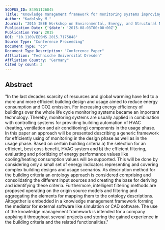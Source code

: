 ```yaml
---
SCOPUS_ID: 84951126845
Title: "Knowledge management framework for monitoring systems improving building energy efficiency"
Author: "Kadolsky M."
Journal: "2015 IEEE Workshop on Environmental, Energy, and Structural Monitoring Systems, EESMS 2015 - Proceedings"
Publication Date: {'$date': '2015-08-03T00:00:00Z'}
Publication Year: 2015
DOI: "10.1109/EESMS.2015.7175848"
Source Type: "Conference Proceeding"
Document Type: "cp"
Document Type Description: "Conference Paper"
Affliation: "Technische Universität Dresden"
Affliation Country: "Germany"
Cited by count: 3
---
```


## Abstract
"In the last decades scarcity of resources and global warming have led to a more and more efficient building design and usage aimed to reduce energy consumption and CO2 emission. For increasing energy efficiency of buildings over the whole life cycle monitoring systems became an important technology. Thereby, monitoring systems are usually applied in combination with controlling systems for providing building automation of HVAC (heating, ventilation and air conditioning) components in the usage phase. In this paper an approach will be presented describing a generic framework for efficiently using of monitoring in the design phase as well as in the usage phase. Based on certain building criteria a) the selection for an efficient, best cost-benefit, HVAC system and b) the efficient filtering, evaluating and prioritizing of energy performance values like cooling/heating consumption values will be supported. This will be done by considering only a small set of energy indicators representing and covering complex building designs and usage scenarios. As description method for the building criteria an ontology approach is considered comprising and consolidating the different input sources and creating the base for deriving and identifying these criteria. Furthermore, intelligent filtering methods are proposed operating on the origin source models and filtering and aggregating the elements for mapping them to the ontology descriptions. Altogether is embedded in a knowledge management framework forming the mediator for external software like simulation or CAD software. The use of the knowledge management framework is intended for a company applying it throughout several projects and storing the gained experience in the building criteria and the related functionalities."
